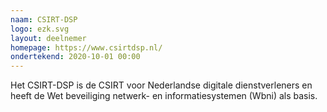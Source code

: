 ```yaml
---
naam: CSIRT-DSP
logo: ezk.svg
layout: deelnemer
homepage: https://www.csirtdsp.nl/
ondertekend: 2020-10-01 00:00
---
```

Het CSIRT-DSP is de CSIRT voor Nederlandse digitale dienstverleners en heeft de Wet beveiliging netwerk- en informatiesystemen (Wbni) als basis. 